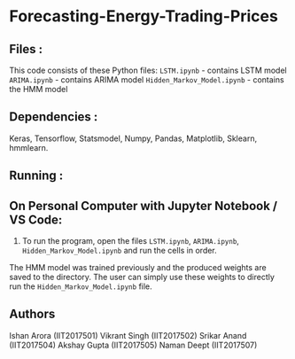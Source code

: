 # Forecasting-Energy-Trading-Prices
## Files :
This code consists of these Python files:
`LSTM.ipynb` - contains LSTM model
`ARIMA.ipynb` - contains ARIMA model
`Hidden_Markov_Model.ipynb` - contains the HMM model

## Dependencies :
Keras,
Tensorflow,
Statsmodel,
Numpy,
Pandas,
Matplotlib,
Sklearn,
hmmlearn.


## Running :
## On Personal Computer with Jupyter Notebook / VS Code:
1. To run the program, open the files `LSTM.ipynb`, `ARIMA.ipynb`, `Hidden_Markov_Model.ipynb` and run the cells in order.


The HMM model was trained previously and the produced weights are saved to the directory. The user can simply use these weights to directly run the `Hidden_Markov_Model.ipynb` file.

## Authors
Ishan Arora (IIT2017501)
Vikrant Singh (IIT2017502)
Srikar Anand (IIT2017504)
Akshay Gupta (IIT2017505)
Naman Deept (IIT2017507)
